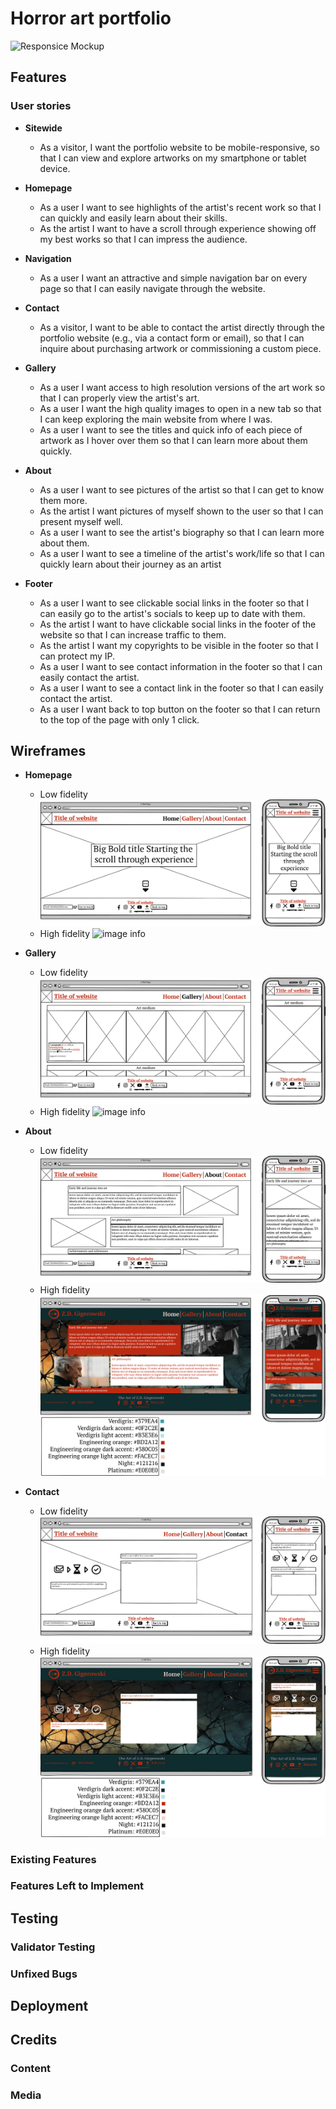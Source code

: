 # Horror art portfolio



![Responsice Mockup](https://github.com/lucyrush/readme-template/blob/master/media/love_running_mockup.png)

## Features 




### User stories

- __Sitewide__

  - As a visitor, I want the portfolio website to be mobile-responsive, so that I can view and explore artworks on my smartphone or tablet device.

- __Homepage__

  - As a user I want to see highlights of the artist's recent work so that I can quickly and easily learn about their skills.
  - As the artist I want to have a scroll through experience showing off my best works so that I can impress the audience.

- __Navigation__

  - As a user I want an attractive and simple navigation bar on every page so that I can easily navigate through the website.



- __Contact__
 
  - As a visitor, I want to be able to contact the artist directly through the portfolio website (e.g., via a contact form or email), so that I can inquire about purchasing artwork or commissioning a custom piece.

- __Gallery__

  - As a user I want access to high resolution versions of the art work so that I can properly view the artist's art.
  - As a user I want the high quality images to open in a new tab so that I can keep exploring the main website from where I was.
  - As a user I want to see the titles and quick info of each piece of artwork as I hover over them so that I can learn more about them quickly.

- __About__

  - As a user I want to see pictures of the artist so that I can get to know them more.
  - As the artist I want pictures of myself shown to the user so that I can present myself well.
  - As a user I want to see the artist's biography so that I can learn more about them.
  - As a user I want to see a timeline of the artist's work/life so that I can quickly learn about their journey as an artist

- __Footer__

  - As a user I want to see clickable social links in the footer so that I can easily go to the artist's socials to keep up to date with them.
  - As the artist I want to have clickable social links in the footer of the website so that I can increase traffic to them.
  - As the artist I want my copyrights to be visible in the footer so that I can protect my IP.
  - As a user I want to see contact information in the footer so that I can easily contact the artist.
  - As a user I want to see a contact link in the footer so that I can easily contact the artist.
  - As a user I want back to top button on the footer so that I can return to the top of the page with only 1 click.

## Wireframes

- __Homepage__
  - Low fidelity
  ![image info](assets/wireframes/Homepage.png)
  - High fidelity
  ![image info](assets/wireframes/Homepage-High-fidelity.png)

- __Gallery__
  - Low fidelity
  ![image info](assets/wireframes/Gallery-page.png)
  - High fidelity
  ![image info](assets/wireframes/Gallery-page-High-fidelity.png)

- __About__
  - Low fidelity
  ![image info](assets/wireframes/About-page.png)
  - High fidelity
  ![image info](assets/wireframes/About-page-High-fidelity.png)

- __Contact__
  - Low fidelity
  ![image info](assets/wireframes/Contact-page.png)
  - High fidelity
  ![image info](assets/wireframes/Contact-page-High-fidelity.png)
  
### Existing Features



### Features Left to Implement



## Testing 


### Validator Testing 


### Unfixed Bugs

 

## Deployment


## Credits 

 

### Content 


### Media


